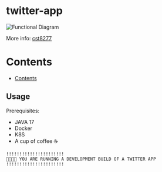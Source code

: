 # twitter-app
![Functional Diagram](https://user-images.githubusercontent.com/47543543/204073376-252ff745-1a70-4b74-88b6-8242e7e539e0.jpg)


More info: [cst8277](https://brightspace.algonquincollege.com/d2l/home/467064)

# Contents

- [Contents](#contents)

## Usage


Prerequisites:
- JAVA 17
- Docker
- K8S
- A cup of coffee :coffee:

```
!!!!!!!!!!!!!!!!!!!!!!
👨‍💻👩‍💻 YOU ARE RUNNING A DEVELOPMENT BUILD OF A TWITTER APP
!!!!!!!!!!!!!!!!!!!!!!
```
